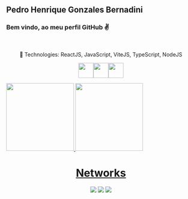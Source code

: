 ## Pedro Henrique Gonzales Bernadini
### Bem vindo, ao meu perfil GitHub ✌️

</br>


<p align="center">🚀 Technologies: ReactJS, JavaScript, ViteJS, TypeScript, NodeJS</p>
                                          
<p align="center"><img src="https://cdn.jsdelivr.net/gh/devicons/devicon/icons/react/react-original.svg" width="40" height="40"/><img src="https://cdn.jsdelivr.net/gh/devicons/devicon/icons/javascript/javascript-original.svg" width="40" height="40"/><img src="https://cdn.jsdelivr.net/gh/devicons/devicon/icons/nodejs/nodejs-original-wordmark.svg" width="40" height="40"/></p>

<div display="flex">
<a href="https://github.com/thenadas">
<img height="180em" src="https://github-readme-stats.vercel.app/api/top-langs/?username=thenadas&layout=compact&langs_count=7&theme=dracula"/>
<img height="180em" src="https://github-readme-stats.vercel.app/api?username=thenadas&show_icons=true&theme=dracula&include_all_commits=true&count_private=true"/>
</div>

  <h1 align="center">Networks</h1>
<p align="center" dir="auto" >
<a href="https://instagram.com/pegonzales" target="_blank"><img src="https://img.shields.io/badge/-Instagram-%23E4405F?style=for-the-badge&logo=instagram&logoColor=white" target="_blank"></a>
<a href="https://www.linkedin.com/in/pedro-henrique-gonzales-7512a7164/" target="_blank"><img src="https://img.shields.io/badge/-LinkedIn-%230077B5?style=for-the-badge&logo=linkedin&logoColor=white" target="_blank"></a>
<a href = "mailto:pedrohgb09@gmail.com"><img src="https://img.shields.io/badge/Gmail-D14836?style=for-the-badge&logo=gmail&logoColor=white" target="_blank"></a></p>


<!--
Here are some ideas to get you started:

- 🔭 I’m currently working on ...
- 🌱 I’m currently learning ...
- 👯 I’m looking to collaborate on ...
- 🤔 I’m looking for help with ...
- 💬 Ask me about ...
- 📫 How to reach me: ...
- 😄 Pronouns: ...
- ⚡ Fun fact: ...
-->

<link rel="stylesheet" href="https://cdn.jsdelivr.net/gh/devicons/devicon@v2.15.1/devicon.min.css">
          
